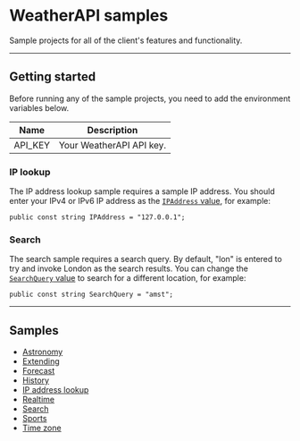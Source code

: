 # WeatherAPI samples

Sample projects for all of the client's features and functionality.

---

## Getting started

Before running any of the sample projects, you need to add the environment variables below.

| Name | Description |
| ----- | ----- |
| API_KEY | Your WeatherAPI API key. |

### IP lookup

The IP address lookup sample requires a sample IP address. You should enter your IPv4 or IPv6 IP address as the [`IPAddress` value](https://github.com/lewisbennett/weatherapi-Net-Standard/blob/master/Samples/Sample.IPLookup/Program.cs#L9), for example:

```
public const string IPAddress = "127.0.0.1";
```

### Search

The search sample requires a search query. By default, "lon" is entered to try and invoke London as the search results. You can change the [`SearchQuery` value](https://github.com/lewisbennett/weatherapi-Net-Standard/blob/master/Samples/Sample.Search/Program.cs#L9) to search for a different location, for example:

```
public const string SearchQuery = "amst";
```

---

## Samples

* [Astronomy](https://github.com/lewisbennett/weatherapi-Net-Standard/tree/master/Samples/Sample.Astronomy)
* [Extending](https://github.com/lewisbennett/weatherapi-Net-Standard/tree/master/Samples/Sample.Extending)
* [Forecast](https://github.com/lewisbennett/weatherapi-Net-Standard/tree/master/Samples/Sample.Forecast)
* [History](https://github.com/lewisbennett/weatherapi-Net-Standard/tree/master/Samples/Sample.History)
* [IP address lookup](https://github.com/lewisbennett/weatherapi-Net-Standard/tree/master/Samples/Sample.IPLookup)
* [Realtime](https://github.com/lewisbennett/weatherapi-Net-Standard/tree/master/Samples/Sample.Realtime)
* [Search](https://github.com/lewisbennett/weatherapi-Net-Standard/tree/master/Samples/Sample.Search)
* [Sports](https://github.com/lewisbennett/weatherapi-Net-Standard/tree/master/Samples/Sample.Sports)
* [Time zone](https://github.com/lewisbennett/weatherapi-Net-Standard/tree/master/Samples/Sample.TimeZone)
